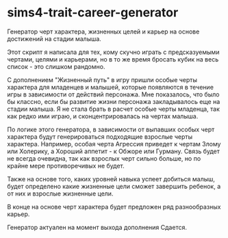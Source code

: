 # sims4-trait-career-generator
Генератор черт характера, жизненных целей и карьер на основе достижений на стадии малыша.

Этот скрипт я написала для тех, кому скучно играть с предсказуемыми чертами, целями и карьерами, но в то же время бросать кубик на весь список - это слишком рандомно. 

С дополнением "Жизненный путь" в игру пришли особые черты характера для младенцев и малышей, которые появляются в течение игры в зависимости от действий персонажа. Мне показалось, что было бы классно, если бы развитие жизни персонажа закладывалось еще на стадии малыша. Я не стала брать в расчет особые черты младенца, так как редко ими играю, и сконцентрировалась на чертах малыша.

По логике этого генератора, в зависимости от выпавших особых черт характера будут генерироваться подходящие взрослые черты характера. Например, особая черта Агрессия приведет к чертам Злому или Холерику, а Хороший аппетит - к Обжоре или Гурману. Связь будет не всегда очевидна, так как взрослых черт сильно больше, но по крайне мере противоречивых не будет.

Также на основе того, каких уровней навыка успеет добиться малыш, будет определено какие жизненные цели сможет завершить ребенок, а от них и взрослые жизненные цели.

В конце на основе черт характера будет предложен ряд разнообразных карьер.

Генератор актуален на момент выхода дополнения Сдается.
